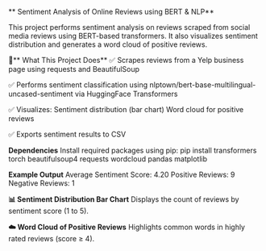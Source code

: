 ** Sentiment Analysis of Online Reviews using BERT & NLP**

This project performs sentiment analysis on reviews scraped from social media reviews using BERT-based transformers. It also visualizes sentiment distribution and generates a word cloud of positive reviews.

🧠** What This Project Does**
✅ Scrapes reviews from a Yelp business page using requests and BeautifulSoup

✅ Performs sentiment classification using nlptown/bert-base-multilingual-uncased-sentiment via HuggingFace Transformers

✅ Visualizes:
  Sentiment distribution (bar chart)
  Word cloud for positive reviews

✅ Exports sentiment results to CSV

**Dependencies**
Install required packages using pip:
pip install transformers torch beautifulsoup4 requests wordcloud pandas matplotlib

**Example Output**
Average Sentiment Score: 4.20
Positive Reviews: 9
Negative Reviews: 1

**📊 Sentiment Distribution Bar Chart**
Displays the count of reviews by sentiment score (1 to 5).

**☁️ Word Cloud of Positive Reviews**
Highlights common words in highly rated reviews (score ≥ 4).

